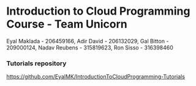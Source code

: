 # Introduction to Cloud Programming Course - Team Unicorn
Eyal Maklada - 206459166, Adir David - 206132029, Gal Bitton - 209000124, Nadav Reubens - 315819623, Ron Sisso - 316398460

### Tutorials repository
https://github.com/EyalMK/IntroductionToCloudProgramming-Tutorials
